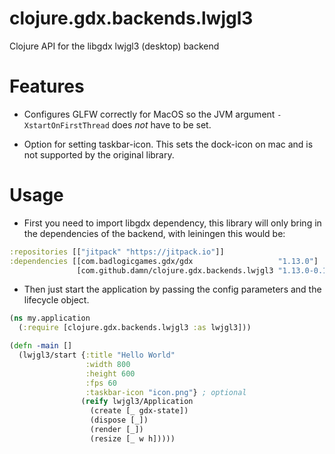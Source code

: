 # clojure.gdx.backends.lwjgl3
Clojure API for the libgdx lwjgl3 (desktop) backend

# Features

* Configures GLFW correctly for MacOS so the JVM argument `-XstartOnFirstThread` does _not_ have to be set.

* Option for setting taskbar-icon. This sets the dock-icon on mac and is not supported by the original library.

# Usage

* First you need to import libgdx dependency, this library will only bring in the dependencies of the backend, with leiningen this would be:

```clojure
:repositories [["jitpack" "https://jitpack.io"]]
:dependencies [[com.badlogicgames.gdx/gdx                   "1.13.0"]
               [com.github.damn/clojure.gdx.backends.lwjgl3 "1.13.0-0.1"]]
```

* Then just start the application by passing the config parameters and the lifecycle object.

```clojure
(ns my.application
  (:require [clojure.gdx.backends.lwjgl3 :as lwjgl3]))

(defn -main []
  (lwjgl3/start {:title "Hello World"
                 :width 800
                 :height 600
                 :fps 60
                 :taskbar-icon "icon.png"} ; optional
                (reify lwjgl3/Application
                  (create [_ gdx-state])
                  (dispose [_])
                  (render [_])
                  (resize [_ w h]))))
```
